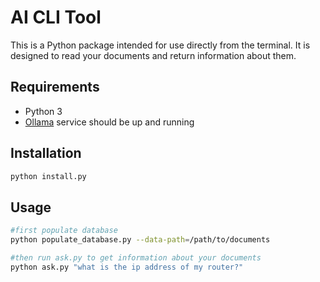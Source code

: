 # AI CLI Tool

This is a Python package intended for use directly from the terminal.
It is designed to read your documents and return information about them.


## Requirements
* Python 3
* [Ollama](https://ollama.com/download) service should be up and running

## Installation
```bash
python install.py
```

## Usage
```bash
#first populate database
python populate_database.py --data-path=/path/to/documents

#then run ask.py to get information about your documents
python ask.py "what is the ip address of my router?"
```